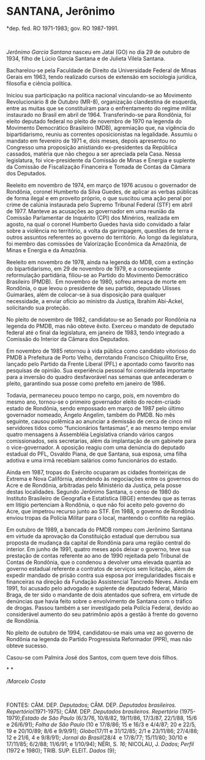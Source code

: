 SANTANA, Jerônimo
=================

\*dep. fed. RO 1971-1983; gov. RO 1987-1991.

 

*Jerônimo Garcia Santana* nasceu em Jataí (GO) no dia 29 de outubro de
1934, filho de Lúcio Garcia Santana e de Julieta Vilela Santana.

Bacharelou-se pela Faculdade de Direito da Universidade Federal de Minas
Ge­rais em 1963, tendo realizado cursos de extensão em sociologia
jurídica, filosofia e ciência políti­ca.

Iniciou sua participação na política nacional vinculando-se ao Movimento
Revolucionário 8 de Outubro (MR-8), organização clandestina de esquerda,
entre as muitas que se constituíram para o enfrentamento do regime
militar instaurado no Brasil em abril de 1964. Transferindo-se para
Rondônia, foi eleito deputado federal no pleito de novembro de 1970 na
legenda do Movimento Democrático Brasileiro (MDB), agremiação que, na
vigência do bipartidarismo, reuniu as correntes oposicionistas na
legalidade. Assumiu o mandato em fevereiro de 1971 e, dois meses, depois
apresentou no Congres­so uma proposição anistiando ex-presiden­tes da
República cassados, matéria que não chegou a ser apreciada pela Casa.
Nessa legislatura, foi vice-presidente da Comissão de Minas e Energia e
suplente da Comissão de Fis­calização Financeira e Tomada de Contas da
Câmara dos Deputados.

Reeleito em novembro de 1974, em março de 1976 acusou o gover­nador de
Rondônia, coronel Humberto da Sil­va Guedes, de aplicar as verbas
públicas de forma ilegal e em proveito próprio, o que sus­citou uma ação
penal por crime de calúnia ins­taurada pelo Supremo Tribunal Federal
(STF) em abril de 1977. Manteve as acusações ao governador em uma
reunião da Comissão Par­lamentar de Inquérito (CPI) dos Minérios,
realizada em agosto, na qual o coronel Humberto Guedes havia sido
convidado a falar sobre a violência no terri­tório, a volta da
garimpagem, questões de terra e outros assuntos referentes ao governo do
território. Ao longo da legislatura, foi membro das comissões de
Valorização Econômica da Ama­zônia, de Minas e Energia e da Amazônia.

Reeleito em novembro de 1978, ainda na legenda do MDB, com a extinção do
bipartidarismo, em 29 de novembro de 1979, e a conseqüente reformulação
partidá­ria, filiou-se ao Partido do Movimento Demo­crático Brasileiro
(PMDB).  Em novembro de 1980, sofreu ameaça de morte em Rondônia, o que
levou o presidente de seu parti­do, deputado Ulisses Guimarães, além de
colocar-se à sua disposição para qualquer necessidade, a enviar ofício
ao ministro da Justiça, Ibrahim Abi-Ackel, solicitando sua proteção.

No pleito de novembro de 1982, candida­tou-se ao Senado por Rondônia na
legenda do PMDB, mas não obteve êxito. Exerceu o mandato de deputado
federal até o final da legislatura, em janeiro de 1983, tendo integrado
a Comissão do Interior da Câmara dos Deputados.

Em novembro de 1985 retornou à vida pública como candidato vitorioso do
PMDB à Prefeitura de Porto Velho, derrotando Francisco Chiquilito Erse,
lançado pelo Partido da Frente Liberal (PFL) e apontado como favorito
nas pesquisas de opinião. Sua experiência pessoal foi considerada
importante para a inversão do quadro desfavorável nas semanas que
antecederam o pleito, garantindo sua posse como prefeito em janeiro de
1986.

Todavia, permaneceu pouco tempo no cargo, pois, em novembro do mesmo
ano, tornou-se o primeiro governador eleito do recém-criado estado de
Rondônia, sendo empossado em março de 1987 pelo último governador
nomeado, Ângelo Angelim, também do PMDB. No mês seguinte, causou
polêmica ao anunciar a demissão de cerca de cinco mil servidores tidos
como “funcionários fantasmas”, e ao mesmo tempo enviar quatro mensagens
à Assembléia Legislativa criando vários cargos comissionados, seis
secretarias, além da implantação de um gabinete para o vice-governador.
A oposição reagiu com uma denúncia do deputado estadual do PFL, Osvaldo
Piana, de que Santana, sua esposa, uma filha adotiva e uma irmã recebiam
salários como funcionários do estado.

Ainda em 1987, tropas do Exército ocuparam as cidades fronteiriças de
Extrema e Nova Califórnia, atendendo às negociações entre os governos do
Acre e de Rondônia, arbitradas pelo Ministério da Justiça, pela posse
destas localidades. Segundo Jerônimo Santana, o censo de 1980 do
Instituto Brasileiro de Geografia e Estatística (IBGE) entendeu que as
terras em litígio pertenciam à Rondônia, o que não foi aceito pelo
governo do Acre, que impetrou recurso junto ao STF. Em 1988, o governo
de Rondônia enviou tropas da Polícia Militar para o local, mantendo o
conflito na região.

Em outubro de 1989, a bancada do PMDB rompeu com Jerônimo Santana em
virtude da aprovação da Constituição estadual que derrubou sua proposta
de mudança da capital de Rondônia para uma região central do interior.
Em junho de 1991, quatro meses após deixar o governo, teve sua prestação
de contas referente ao ano de 1990 rejeitada pelo Tribunal de Contas de
Rondônia, que o condenou a devolver uma elevada quantia ao governo
estadual referente a contratos de serviços sem licitação, além de
expedir mandado de prisão contra sua esposa por irregularidades fiscais
e financeiras na direção da Fundação Assistencial Tancredo Neves. Ainda
em 1991, foi acusado pelo advogado e suplente de deputado federal, Mário
Braga, de ter sido o mandante de dois atentados que sofrera, em virtude
de denúncias que havia feito sobre o envolvimento de Santana com o
tráfico de drogas. Passou também a ser investigado pela Polícia Federal,
devido ao considerável aumento do seu patrimônio após a gestão à frente
do governo de Rondônia.

No pleito de outubro de 1994, candidatou-se mais uma vez ao governo de
Rondônia na legenda do Partido Progressista Reformador (PPR), mas não
obteve sucesso.

Casou-se com Palmira José dos Santos, com quem teve dois filhos.

* *

*/Marcelo Costa*

 

FONTES: CÂM. DEP. *Deputados*; CÂM. DEP. *Deputados brasileiros.
Repertório*(1971-1975); CÂM. DEP. *Deputados brasileiros. Repertório*
(1975-1979);*Estado de São Paulo* (6/3/76, 10/8/82, 19/11/86, 17/3/87,
22/1/88, 15/6 e 26/6/91); *Folha de São Paulo* (10 e 17/8/86; 15 e 16/3
e 4/4/87; 20 e 22/5, 19 e 20/10/89; 8/6 e 9/9/91); *Globo*(17/11 e
31/12/85; 2/1 e 23/11/86; 27/4/88; 12 e 21/6, 4 e 9/8/91); *Jornal do
Brasil*(28/4  e 17/8/77; 15/11/80; 30/10 e 17/11/85; 6/2/88; 11/6/91; e
1/10/94); NÉRI, S. *16*; NICOLAU, J. *Dados*; *Perfil* (1972 e 1980);
TRIB. SUP. ELEIT. *Dados* (9);
